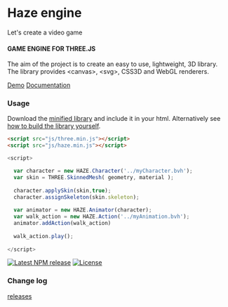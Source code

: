 # Haze engine
Let's create a video game

#### GAME ENGINE FOR THREE.JS ####

The aim of the project is to create an easy to use, lightweight, 3D library. The library provides &lt;canvas&gt;, &lt;svg&gt;, CSS3D and WebGL renderers.

[Demo](http://threejs.org/examples/)
[Documentation](http://threejs.org/docs/)

### Usage ###

Download the [minified library](http://threejs.org/build/three.min.js) and include it in your html.
Alternatively see [how to build the library yourself](https://github.com/mrdoob/three.js/wiki/Build-instructions).

```html
<script src="js/three.min.js"></script>
<script src="js/haze.min.js"></script>
```
```javascript
<script>

  var character = new HAZE.Character('../myCharacter.bvh');
  var skin = THREE.SkinnedMesh( geometry, material );
  
  character.applySkin(skin,true);
  character.assignSkeleton(skin.skeleton);
  
  var animator = new HAZE.Animator(character);
  var walk_action = new HAZE.Action('../myAnimation.bvh');
  animator.addAction(walk_action)
  
  walk_action.play();
  
</script>
```


[![Latest NPM release][npm-badge]][npm-badge-url]
[![License][license-badge]][license-badge-url]

### Change log ###

[releases](https://github.com/mrdoob/three.js/releases)




[npm-badge]: https://img.shields.io/npm/v/three.svg
[npm-badge-url]: https://www.npmjs.com/package/three
[license-badge]: https://img.shields.io/npm/l/three.svg
[license-badge-url]: ./LICENSE
[dependencies-badge]: https://img.shields.io/david/mrdoob/three.js.svg
[dependencies-badge-url]: https://david-dm.org/mrdoob/three.js
[devDependencies-badge]: https://img.shields.io/david/dev/mrdoob/three.js.svg
[devDependencies-badge-url]: https://david-dm.org/mrdoob/three.js#info=devDependencies
